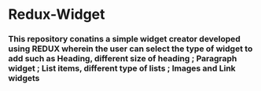 # Redux-Widget
### This repository conatins a simple widget creator developed using REDUX wherein the user can select the type of widget to add such as Heading, different size of heading ; Paragraph widget ; List items, different type of lists ; Images and Link widgets
